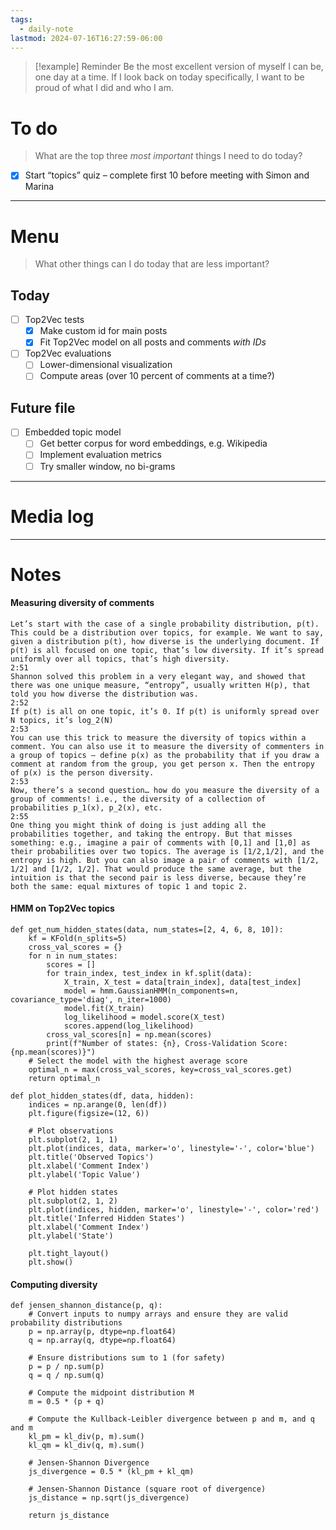 ```yaml
---
tags:
  - daily-note
lastmod: 2024-07-16T16:27:59-06:00
---
```

>[!example] Reminder
>Be the most excellent version of myself I can be, one day at a time. If I look back on today specifically, I want to be proud of what I did and who I am.

# To do

> What are the top three *most important* things I need to do today?

- [x] Start “topics” quiz – complete first 10 before meeting with Simon and Marina

----
# Menu

> What other things can I do today that are less important?
## Today

- [ ] Top2Vec tests
	- [x] Make custom id for main posts
	- [x] Fit Top2Vec model on all posts and comments *with IDs*
- [ ] Top2Vec evaluations
	- [ ] Lower-dimensional visualization
	- [ ] Compute areas (over 10 percent of comments at a time?)

## Future file

- [ ] Embedded topic model
	- [ ] Get better corpus for word embeddings, e.g. Wikipedia
	- [ ] Implement evaluation metrics
	- [ ] Try smaller window, no bi-grams

---
# Media log

---
# Notes

#### Measuring diversity of comments

```
Let’s start with the case of a single probability distribution, p(t). This could be a distribution over topics, for example. We want to say, given a distribution p(t), how diverse is the underlying document. If p(t) is all focused on one topic, that’s low diversity. If it’s spread uniformly over all topics, that’s high diversity.
2:51
Shannon solved this problem in a very elegant way, and showed that there was one unique measure, “entropy”, usually written H(p), that told you how diverse the distribution was.
2:52
If p(t) is all on one topic, it’s 0. If p(t) is uniformly spread over N topics, it’s log_2(N)
2:53
You can use this trick to measure the diversity of topics within a comment. You can also use it to measure the diversity of commenters in a group of topics — define p(x) as the probability that if you draw a comment at random from the group, you get person x. Then the entropy of p(x) is the person diversity.
2:53
Now, there’s a second question… how do you measure the diversity of a group of comments! i.e., the diversity of a collection of probabilities p_1(x), p_2(x), etc.
2:55
One thing you might think of doing is just adding all the probabilities together, and taking the entropy. But that misses something: e.g., imagine a pair of comments with [0,1] and [1,0] as their probabilities over two topics. The average is [1/2,1/2], and the entropy is high. But you can also image a pair of comments with [1/2, 1/2] and [1/2, 1/2]. That would produce the same average, but the intuition is that the second pair is less diverse, because they’re both the same: equal mixtures of topic 1 and topic 2.
```

#### HMM on Top2Vec topics

```
def get_num_hidden_states(data, num_states=[2, 4, 6, 8, 10]):
    kf = KFold(n_splits=5)
    cross_val_scores = {}
    for n in num_states:
        scores = []
        for train_index, test_index in kf.split(data):
            X_train, X_test = data[train_index], data[test_index]
            model = hmm.GaussianHMM(n_components=n, covariance_type='diag', n_iter=1000)
            model.fit(X_train)
            log_likelihood = model.score(X_test)
            scores.append(log_likelihood)
        cross_val_scores[n] = np.mean(scores)
        print(f"Number of states: {n}, Cross-Validation Score: {np.mean(scores)}")
    # Select the model with the highest average score
    optimal_n = max(cross_val_scores, key=cross_val_scores.get)
    return optimal_n

def plot_hidden_states(df, data, hidden):
    indices = np.arange(0, len(df))
    plt.figure(figsize=(12, 6))

    # Plot observations
    plt.subplot(2, 1, 1)
    plt.plot(indices, data, marker='o', linestyle='-', color='blue')
    plt.title('Observed Topics')
    plt.xlabel('Comment Index')
    plt.ylabel('Topic Value')

    # Plot hidden states
    plt.subplot(2, 1, 2)
    plt.plot(indices, hidden, marker='o', linestyle='-', color='red')
    plt.title('Inferred Hidden States')
    plt.xlabel('Comment Index')
    plt.ylabel('State')

    plt.tight_layout()
    plt.show()
```

#### Computing diversity

```
def jensen_shannon_distance(p, q):
    # Convert inputs to numpy arrays and ensure they are valid probability distributions
    p = np.array(p, dtype=np.float64)
    q = np.array(q, dtype=np.float64)
    
    # Ensure distributions sum to 1 (for safety)
    p = p / np.sum(p)
    q = q / np.sum(q)
    
    # Compute the midpoint distribution M
    m = 0.5 * (p + q)
    
    # Compute the Kullback-Leibler divergence between p and m, and q and m
    kl_pm = kl_div(p, m).sum()
    kl_qm = kl_div(q, m).sum()
    
    # Jensen-Shannon Divergence
    js_divergence = 0.5 * (kl_pm + kl_qm)
    
    # Jensen-Shannon Distance (square root of divergence)
    js_distance = np.sqrt(js_divergence)
    
    return js_distance
```